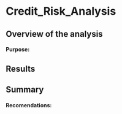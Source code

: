 # Credit_Risk_Analysis

## Overview of the analysis

  #### Purpose:

## Results

## Summary

#### Recomendations:
